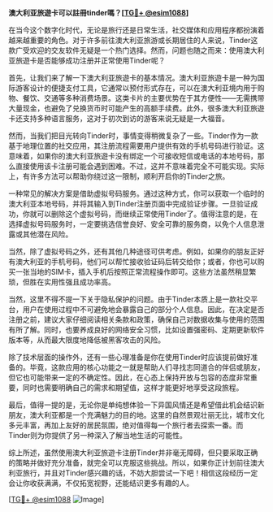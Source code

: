 **澳大利亚旅遊卡可以註冊tinder嗎？[[TG💪+ @esim1088](https://t.me/s/esim1088)]**

在当今这个数字化时代，无论是旅行还是日常生活，社交媒体和应用程序都扮演着越来越重要的角色。对于许多前往澳大利亚旅游或长期居住的人来说，Tinder这款广受欢迎的交友软件无疑是一个热门选择。然而，问题也随之而来：使用澳大利亚旅遊卡是否能够成功注册并正常使用Tinder呢？

首先，让我们来了解一下澳大利亚旅遊卡的基本情况。澳大利亚旅遊卡是一种为国际游客设计的便捷支付工具，它通常以预付形式存在，可以在澳大利亚境内用于购物、餐饮、交通等多种消费场景。这类卡片的主要优势在于其方便性——无需携带大量现金，也避免了兑换货币时可能产生的高额手续费。此外，很多澳大利亚旅遊卡还支持多种语言服务，这对于初次到访的游客来说无疑是一大福音。

然而，当我们把目光转向Tinder时，事情变得稍微复杂了一些。Tinder作为一款基于地理位置的社交应用，其注册流程需要用户提供有效的手机号码进行验证。这意味着，如果你的澳大利亚旅遊卡没有绑定一个可接收短信或电话的本地号码，那么直接使用该卡注册可能会遇到困难。不过，这并不意味着完全不可能实现。实际上，有许多方法可以帮助你绕过这一限制，顺利开启你的Tinder之旅。

一种常见的解决方案是借助虚拟号码服务。通过这种方式，你可以获取一个临时的澳大利亚本地号码，并将其输入到Tinder注册页面中完成验证步骤。一旦验证成功，你就可以删除这个虚拟号码，而继续正常使用Tinder了。值得注意的是，在选择虚拟号码服务时，一定要挑选信誉良好、安全可靠的服务商，以免个人信息泄露或其他潜在风险。

当然，除了虚拟号码之外，还有其他几种途径可供考虑。例如，如果你的朋友正好有澳大利亚的手机号码，他们可以帮忙接收验证码后转交给你；或者，你也可以购买一张当地的SIM卡，插入手机后按照正常流程操作即可。这些方法虽然稍显繁琐，但胜在实用性强且成功率高。

当然，这里不得不提一下关于隐私保护的问题。由于Tinder本质上是一款社交平台，用户在使用过程中不可避免地会暴露自己的部分个人信息。因此，在决定是否注册之前，建议大家仔细阅读相关条款和政策，确保自己对数据收集与使用的范围有所了解。同时，也要养成良好的网络安全习惯，比如设置强密码、定期更新软件版本等，从而最大限度地降低被黑客攻击的风险。

除了技术层面的操作外，还有一些心理准备是你在使用Tinder时应该提前做好准备的。毕竟，这款应用的核心功能之一就是帮助人们寻找志同道合的伴侣或朋友，但它也可能带来一定的不确定性。因此，在心态上保持开放与包容的态度非常重要，同时也需要明确自己的需求和期望值，这样才能更好地享受这段旅程。

最后，值得一提的是，无论你是单纯想体验一下异国风情还是希望借此机会结识新朋友，澳大利亚都是一个充满魅力的目的地。这里的自然景观壮丽无比，城市文化多元丰富，再加上友好的居民氛围，绝对值得每一个旅行者去探索一番。而Tinder则为你提供了另一种深入了解当地生活的可能性。

综上所述，虽然使用澳大利亚旅遊卡注册Tinder并非毫无障碍，但只要采取正确的策略并做好充分准备，就完全可以克服这些挑战。所以，如果你正计划前往澳大利亚旅行，并且对Tinder感兴趣的话，不妨大胆尝试一下吧！相信这段经历一定会让你收获满满，不仅拓宽视野，还能结识更多有趣的人。

[[TG💪+ @esim1088](https://t.me/s/esim1088) ![Image](https://i.postimg.cc/4NQfJmqS/Snipaste-2025-05-13-00-14-12.png)]